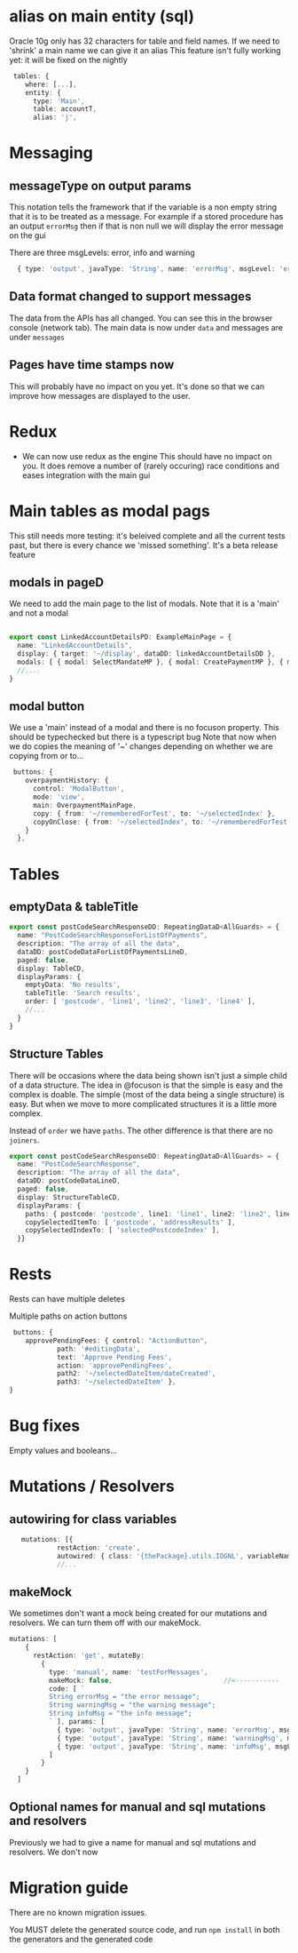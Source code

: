 # alias on main entity (sql)
  Oracle 10g only has 32 characters for table and field names. If we need to 'shrink' a main name we can give it an alias
  This feature isn't fully working yet: it will be fixed on the nightly
```typescript
 tables: {
    where: [...],
    entity: {
      type: 'Main',
      table: accountT,
      alias: 'j',
```

# Messaging
##  messageType on output params
This notation tells the framework that if the variable is a non empty string that it is 
to be treated as a message. For example if a stored procedure has an output `errorMsg` then
if that is non null we will display the error message on the gui

There are three msgLevels: error, info and warning
```typescript
  { type: 'output', javaType: 'String', name: 'errorMsg', msgLevel: 'error' },
```

##  Data format changed to support messages
The data from the APIs has all changed. You can see this in the browser console (network tab). The main
data is now under `data` and messages are under `messages`

## Pages have time stamps now
This will probably have no impact on you yet. It's done so that we can improve how messages are
displayed to the user. 


# Redux
* We can now use redux as the engine
This should have no impact on you. It does remove a number of (rarely occuring) race conditions
and eases integration with the main gui

# Main tables as modal pags
This still needs more testing: it's beleived complete and all the current tests past, but there is every chance we 'missed something'. It's a beta release feature

## modals in pageD
We need to add the main page to the list of modals.  Note that it is a 'main' and not a modal
```typescript

export const LinkedAccountDetailsPD: ExampleMainPage = {
  name: "LinkedAccountDetails",
  display: { target: '~/display', dataDD: linkedAccountDetailsDD },
  modals: [ { modal: SelectMandateMP }, { modal: CreatePaymentMP }, { main: OverpaymentMainPage } ],
  //....
}
```
## modal button
We use a 'main'  instead of a modal and there is no focuson property. This should be typechecked but there is a typescript bug
Note that now when we do copies the meaning of '~' changes depending on whether we are copying from or to...

```typescript
 buttons: {
    overpaymentHistory: {
      control: 'ModalButton',
      mode: 'view',
      main: OverpaymentMainPage,    
      copy: { from: '~/rememberedForTest', to: '~/selectedIndex' },
      copyOnClose: { from: '~/selectedIndex', to: '~/rememberedForTest' }
    }
  },
```

# Tables
## emptyData & tableTitle
```typescript
export const postCodeSearchResponseDD: RepeatingDataD<AllGuards> = {
  name: "PostCodeSearchResponseForListOfPayments",
  description: "The array of all the data",
  dataDD: postCodeDataForListOfPaymentsLineD,
  paged: false,
  display: TableCD,
  displayParams: {
    emptyData: 'No results',
    tableTitle: 'Search results',
    order: [ 'postcode', 'line1', 'line2', 'line3', 'line4' ],
    //...
  }
}
```
## Structure Tables

There will be occasions where the data being shown isn't just a simple child of a data structure. The idea in @focuson
is that the simple is easy and the complex is doable. The simple (most of the data being a single structure) is easy.
But when we move to more complicated structures it is a little more complex.

Instead of `order` we have `paths`. The other difference is that there are no `joiners`.

```typescript
export const postCodeSearchResponseDD: RepeatingDataD<AllGuards> = {
  name: "PostCodeSearchResponse",
  description: "The array of all the data",
  dataDD: postCodeDataLineD,
  paged: false,
  display: StructureTableCD,
  displayParams: {
    paths: { postcode: 'postcode', line1: 'line1', line2: 'line2', line3: 'line3', line4: 'line4' },  //<--------------
    copySelectedItemTo: [ 'postcode', 'addressResults' ],
    copySelectedIndexTo: [ 'selectedPostcodeIndex' ],
  }}
```
# Rests
Rests can have multiple deletes

Multiple paths on action buttons
```typescript
 buttons: {
    approvePendingFees: { control: "ActionButton", 
            path: '#editingData',
            text: 'Approve Pending Fees', 
            action: 'approvePendingFees', 
            path2: '~/selectedDateItem/dateCreated',
            path3: '~/selectedDateItem' },
}
```

# Bug fixes
Empty values and booleans...

# Mutations / Resolvers
## autowiring for class variables
```typescript
   mutations: [{
            restAction: 'create',
            autowired: { class: '{thePackage}.utils.IOGNL', variableName: 'ognl', imports: true },
            //...
```
## makeMock
We sometimes don't want a mock being created for our mutations and resolvers. We can turn them off with our makeMock.
```typescript
mutations: [
    {
      restAction: 'get', mutateBy:
        {
          type: 'manual', name: 'testForMessages',
          makeMock: false,                            //<-----------
          code: [ `
          String errorMsg = "the error message";
          String warningMsg = "the warning message";
          String infoMsg = "the info message";
          ` ], params: [
            { type: 'output', javaType: 'String', name: 'errorMsg', msgLevel: 'error' },
            { type: 'output', javaType: 'String', name: 'warningMsg', msgLevel: 'warning' },
            { type: 'output', javaType: 'String', name: 'infoMsg', msgLevel: 'info' },
          ]
        }
    }
  ]
```
## Optional names for manual and sql mutations and resolvers
Previously we had to give a name for manual and sql mutations and resolvers. We don't now

# Migration guide

There are no known migration issues.

You MUST delete the generated source code, and run `npm install` in both the generators and the generated code

